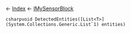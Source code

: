← [Index](Api-Index) ← [IMySensorBlock](Sandbox.ModAPI.Ingame.IMySensorBlock)

```csharpvoid DetectedEntities([List<T>](System.Collections.Generic.List`1) entities)```